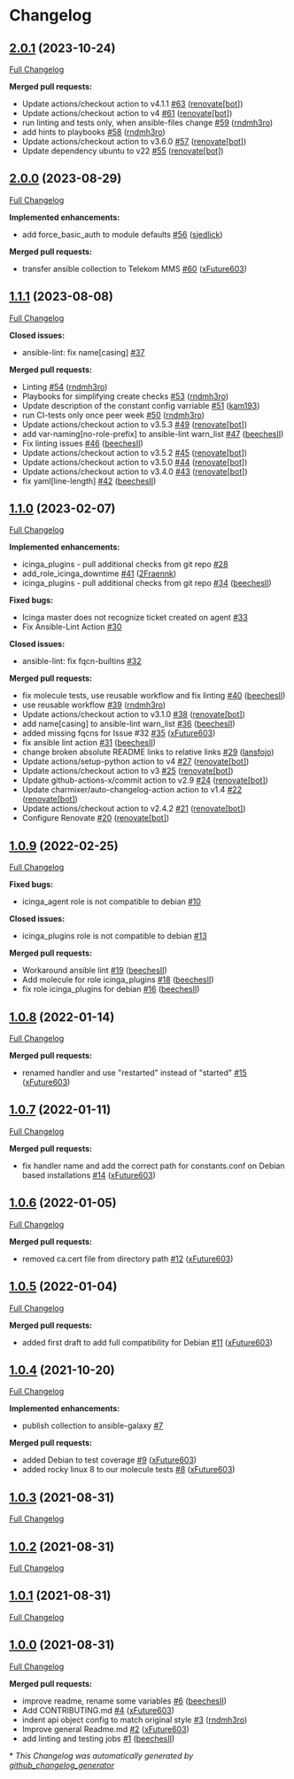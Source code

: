 # Changelog

## [2.0.1](https://github.com/telekom-mms/ansible-collection-icinga/tree/2.0.1) (2023-10-24)

[Full Changelog](https://github.com/telekom-mms/ansible-collection-icinga/compare/2.0.0...2.0.1)

**Merged pull requests:**

- Update actions/checkout action to v4.1.1 [\#63](https://github.com/telekom-mms/ansible-collection-icinga/pull/63) ([renovate[bot]](https://github.com/apps/renovate))
- Update actions/checkout action to v4 [\#61](https://github.com/telekom-mms/ansible-collection-icinga/pull/61) ([renovate[bot]](https://github.com/apps/renovate))
- run linting and tests only, when ansible-files change [\#59](https://github.com/telekom-mms/ansible-collection-icinga/pull/59) ([rndmh3ro](https://github.com/rndmh3ro))
- add hints to playbooks [\#58](https://github.com/telekom-mms/ansible-collection-icinga/pull/58) ([rndmh3ro](https://github.com/rndmh3ro))
- Update actions/checkout action to v3.6.0 [\#57](https://github.com/telekom-mms/ansible-collection-icinga/pull/57) ([renovate[bot]](https://github.com/apps/renovate))
- Update dependency ubuntu to v22 [\#55](https://github.com/telekom-mms/ansible-collection-icinga/pull/55) ([renovate[bot]](https://github.com/apps/renovate))

## [2.0.0](https://github.com/telekom-mms/ansible-collection-icinga/tree/2.0.0) (2023-08-29)

[Full Changelog](https://github.com/telekom-mms/ansible-collection-icinga/compare/1.1.1...2.0.0)

**Implemented enhancements:**

- add force\_basic\_auth to module defaults [\#56](https://github.com/telekom-mms/ansible-collection-icinga/pull/56) ([sjedlick](https://github.com/sjedlick))

**Merged pull requests:**

- transfer ansible collection to Telekom MMS [\#60](https://github.com/telekom-mms/ansible-collection-icinga/pull/60) ([xFuture603](https://github.com/xFuture603))

## [1.1.1](https://github.com/telekom-mms/ansible-collection-icinga/tree/1.1.1) (2023-08-08)

[Full Changelog](https://github.com/telekom-mms/ansible-collection-icinga/compare/1.1.0...1.1.1)

**Closed issues:**

- ansible-lint: fix name\[casing\] [\#37](https://github.com/telekom-mms/ansible-collection-icinga/issues/37)

**Merged pull requests:**

- Linting [\#54](https://github.com/telekom-mms/ansible-collection-icinga/pull/54) ([rndmh3ro](https://github.com/rndmh3ro))
- Playbooks for simplifying create checks [\#53](https://github.com/telekom-mms/ansible-collection-icinga/pull/53) ([rndmh3ro](https://github.com/rndmh3ro))
- Update description of the constant config varriable [\#51](https://github.com/telekom-mms/ansible-collection-icinga/pull/51) ([kam193](https://github.com/kam193))
- run CI-tests only once peer week [\#50](https://github.com/telekom-mms/ansible-collection-icinga/pull/50) ([rndmh3ro](https://github.com/rndmh3ro))
- Update actions/checkout action to v3.5.3 [\#49](https://github.com/telekom-mms/ansible-collection-icinga/pull/49) ([renovate[bot]](https://github.com/apps/renovate))
- add var-naming\[no-role-prefix\] to ansible-lint warn\_list [\#47](https://github.com/telekom-mms/ansible-collection-icinga/pull/47) ([beechesII](https://github.com/beechesII))
- Fix linting issues [\#46](https://github.com/telekom-mms/ansible-collection-icinga/pull/46) ([beechesII](https://github.com/beechesII))
- Update actions/checkout action to v3.5.2 [\#45](https://github.com/telekom-mms/ansible-collection-icinga/pull/45) ([renovate[bot]](https://github.com/apps/renovate))
- Update actions/checkout action to v3.5.0 [\#44](https://github.com/telekom-mms/ansible-collection-icinga/pull/44) ([renovate[bot]](https://github.com/apps/renovate))
- Update actions/checkout action to v3.4.0 [\#43](https://github.com/telekom-mms/ansible-collection-icinga/pull/43) ([renovate[bot]](https://github.com/apps/renovate))
- fix yaml\[line-length\] [\#42](https://github.com/telekom-mms/ansible-collection-icinga/pull/42) ([beechesII](https://github.com/beechesII))

## [1.1.0](https://github.com/telekom-mms/ansible-collection-icinga/tree/1.1.0) (2023-02-07)

[Full Changelog](https://github.com/telekom-mms/ansible-collection-icinga/compare/1.0.9...1.1.0)

**Implemented enhancements:**

- icinga\_plugins - pull additional checks from git repo [\#28](https://github.com/telekom-mms/ansible-collection-icinga/issues/28)
- add\_role\_icinga\_downtime [\#41](https://github.com/telekom-mms/ansible-collection-icinga/pull/41) ([2Fraennk](https://github.com/2Fraennk))
-  icinga\_plugins - pull additional checks from git repo [\#34](https://github.com/telekom-mms/ansible-collection-icinga/pull/34) ([beechesII](https://github.com/beechesII))

**Fixed bugs:**

- Icinga master does not recognize ticket created on agent [\#33](https://github.com/telekom-mms/ansible-collection-icinga/issues/33)
- Fix Ansible-Lint Action  [\#30](https://github.com/telekom-mms/ansible-collection-icinga/issues/30)

**Closed issues:**

- ansible-lint: fix fqcn-builtins [\#32](https://github.com/telekom-mms/ansible-collection-icinga/issues/32)

**Merged pull requests:**

- fix molecule tests, use reusable workflow and fix linting [\#40](https://github.com/telekom-mms/ansible-collection-icinga/pull/40) ([beechesII](https://github.com/beechesII))
- use reusable workflow [\#39](https://github.com/telekom-mms/ansible-collection-icinga/pull/39) ([rndmh3ro](https://github.com/rndmh3ro))
- Update actions/checkout action to v3.1.0 [\#38](https://github.com/telekom-mms/ansible-collection-icinga/pull/38) ([renovate[bot]](https://github.com/apps/renovate))
- add name\[casing\] to ansible-lint warn\_list [\#36](https://github.com/telekom-mms/ansible-collection-icinga/pull/36) ([beechesII](https://github.com/beechesII))
- added missing fqcns for Issue  \#32 [\#35](https://github.com/telekom-mms/ansible-collection-icinga/pull/35) ([xFuture603](https://github.com/xFuture603))
- fix ansible lint action [\#31](https://github.com/telekom-mms/ansible-collection-icinga/pull/31) ([beechesII](https://github.com/beechesII))
- change broken absolute README links to relative links [\#29](https://github.com/telekom-mms/ansible-collection-icinga/pull/29) ([lansfojo](https://github.com/lansfojo))
- Update actions/setup-python action to v4 [\#27](https://github.com/telekom-mms/ansible-collection-icinga/pull/27) ([renovate[bot]](https://github.com/apps/renovate))
- Update actions/checkout action to v3 [\#25](https://github.com/telekom-mms/ansible-collection-icinga/pull/25) ([renovate[bot]](https://github.com/apps/renovate))
- Update github-actions-x/commit action to v2.9 [\#24](https://github.com/telekom-mms/ansible-collection-icinga/pull/24) ([renovate[bot]](https://github.com/apps/renovate))
- Update charmixer/auto-changelog-action action to v1.4 [\#22](https://github.com/telekom-mms/ansible-collection-icinga/pull/22) ([renovate[bot]](https://github.com/apps/renovate))
- Update actions/checkout action to v2.4.2 [\#21](https://github.com/telekom-mms/ansible-collection-icinga/pull/21) ([renovate[bot]](https://github.com/apps/renovate))
- Configure Renovate [\#20](https://github.com/telekom-mms/ansible-collection-icinga/pull/20) ([renovate[bot]](https://github.com/apps/renovate))

## [1.0.9](https://github.com/telekom-mms/ansible-collection-icinga/tree/1.0.9) (2022-02-25)

[Full Changelog](https://github.com/telekom-mms/ansible-collection-icinga/compare/1.0.8...1.0.9)

**Fixed bugs:**

- icinga\_agent role is not compatible to debian [\#10](https://github.com/telekom-mms/ansible-collection-icinga/issues/10)

**Closed issues:**

- icinga\_plugins role is not compatible to debian [\#13](https://github.com/telekom-mms/ansible-collection-icinga/issues/13)

**Merged pull requests:**

- Workaround ansible lint [\#19](https://github.com/telekom-mms/ansible-collection-icinga/pull/19) ([beechesII](https://github.com/beechesII))
- Add molecule for role icinga\_plugins [\#18](https://github.com/telekom-mms/ansible-collection-icinga/pull/18) ([beechesII](https://github.com/beechesII))
- fix role icinga\_plugins for debian [\#16](https://github.com/telekom-mms/ansible-collection-icinga/pull/16) ([beechesII](https://github.com/beechesII))

## [1.0.8](https://github.com/telekom-mms/ansible-collection-icinga/tree/1.0.8) (2022-01-14)

[Full Changelog](https://github.com/telekom-mms/ansible-collection-icinga/compare/1.0.7...1.0.8)

**Merged pull requests:**

- renamed handler and use "restarted" instead of "started" [\#15](https://github.com/telekom-mms/ansible-collection-icinga/pull/15) ([xFuture603](https://github.com/xFuture603))

## [1.0.7](https://github.com/telekom-mms/ansible-collection-icinga/tree/1.0.7) (2022-01-11)

[Full Changelog](https://github.com/telekom-mms/ansible-collection-icinga/compare/1.0.6...1.0.7)

**Merged pull requests:**

- fix handler name and add the correct path for constants.conf on Debian based installations [\#14](https://github.com/telekom-mms/ansible-collection-icinga/pull/14) ([xFuture603](https://github.com/xFuture603))

## [1.0.6](https://github.com/telekom-mms/ansible-collection-icinga/tree/1.0.6) (2022-01-05)

[Full Changelog](https://github.com/telekom-mms/ansible-collection-icinga/compare/1.0.5...1.0.6)

**Merged pull requests:**

- removed ca.cert file from directory path [\#12](https://github.com/telekom-mms/ansible-collection-icinga/pull/12) ([xFuture603](https://github.com/xFuture603))

## [1.0.5](https://github.com/telekom-mms/ansible-collection-icinga/tree/1.0.5) (2022-01-04)

[Full Changelog](https://github.com/telekom-mms/ansible-collection-icinga/compare/1.0.4...1.0.5)

**Merged pull requests:**

- added first draft to add full compatibility for Debian [\#11](https://github.com/telekom-mms/ansible-collection-icinga/pull/11) ([xFuture603](https://github.com/xFuture603))

## [1.0.4](https://github.com/telekom-mms/ansible-collection-icinga/tree/1.0.4) (2021-10-20)

[Full Changelog](https://github.com/telekom-mms/ansible-collection-icinga/compare/1.0.3...1.0.4)

**Implemented enhancements:**

- publish collection to ansible-galaxy [\#7](https://github.com/telekom-mms/ansible-collection-icinga/issues/7)

**Merged pull requests:**

- added Debian to test coverage [\#9](https://github.com/telekom-mms/ansible-collection-icinga/pull/9) ([xFuture603](https://github.com/xFuture603))
- added rocky linux 8 to our molecule tests [\#8](https://github.com/telekom-mms/ansible-collection-icinga/pull/8) ([xFuture603](https://github.com/xFuture603))

## [1.0.3](https://github.com/telekom-mms/ansible-collection-icinga/tree/1.0.3) (2021-08-31)

[Full Changelog](https://github.com/telekom-mms/ansible-collection-icinga/compare/1.0.2...1.0.3)

## [1.0.2](https://github.com/telekom-mms/ansible-collection-icinga/tree/1.0.2) (2021-08-31)

[Full Changelog](https://github.com/telekom-mms/ansible-collection-icinga/compare/1.0.1...1.0.2)

## [1.0.1](https://github.com/telekom-mms/ansible-collection-icinga/tree/1.0.1) (2021-08-31)

[Full Changelog](https://github.com/telekom-mms/ansible-collection-icinga/compare/1.0.0...1.0.1)

## [1.0.0](https://github.com/telekom-mms/ansible-collection-icinga/tree/1.0.0) (2021-08-31)

[Full Changelog](https://github.com/telekom-mms/ansible-collection-icinga/compare/cdb54076888588fb8a9a7f3c7596e70c7bb70527...1.0.0)

**Merged pull requests:**

- improve readme, rename some variables [\#6](https://github.com/telekom-mms/ansible-collection-icinga/pull/6) ([beechesII](https://github.com/beechesII))
- Add CONTRIBUTING.md [\#4](https://github.com/telekom-mms/ansible-collection-icinga/pull/4) ([xFuture603](https://github.com/xFuture603))
- indent api object config to match original style [\#3](https://github.com/telekom-mms/ansible-collection-icinga/pull/3) ([rndmh3ro](https://github.com/rndmh3ro))
- Improve general Readme.md [\#2](https://github.com/telekom-mms/ansible-collection-icinga/pull/2) ([xFuture603](https://github.com/xFuture603))
- add linting and testing jobs [\#1](https://github.com/telekom-mms/ansible-collection-icinga/pull/1) ([beechesII](https://github.com/beechesII))



\* *This Changelog was automatically generated by [github_changelog_generator](https://github.com/github-changelog-generator/github-changelog-generator)*
